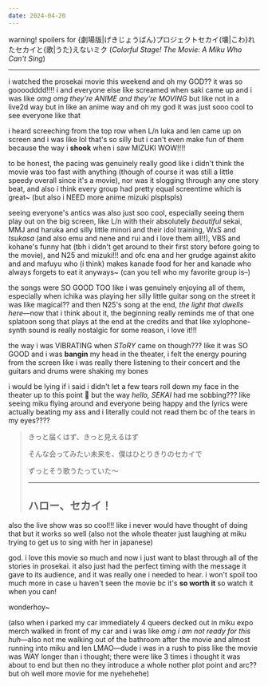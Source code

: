 ```yaml
---
date: 2024-04-20
---
```


warning! spoilers for {劇場版|げきじょうばん}プロジェクトセカイ{壊|こわ}れたセカイと{歌|うた}えないミク (*Colorful Stage! The Movie: A Miku Who Can't Sing*)

---

i watched the prosekai movie this weekend and oh my GOD?? it was so goooodddd!!!! i and everyone else like screamed when saki came up and i was like *omg omg they're ANIME and they're MOVING* but like not in a live2d way but in like an anime way and oh my god it was just sooo cool to see everyone like that

i heard screeching from the top row when L/n luka and len came up on screen and i was like lol that's so silly but i can't even make fun of them because the way i **shook** when i saw MIZUKI WOW!!!!

to be honest, the pacing was genuinely really good like i didn't think the movie was too fast with anything (though of course it was still a little speedy overall since it's a movie), nor was it slogging through any one story beat, and also i think every group had pretty equal screentime which is great~ (but also i NEED more anime mizuki plsplspls)

seeing everyone's antics was also just soo cool, especially seeing them play out on the big screen, like L/n with their absolutely *beautiful* sekai, MMJ and haruka and silly little minori and their idol training, WxS and *tsukasa* (and also emu and nene and rui and i love them all!!), VBS and kohane's funny hat (tbh i didn't get around to their first story before going to the movie), and N25 and mizuki!!! and ofc ena and her grudge against akito and and mafuyu who (i think) makes kanade food for her and kanade who always forgets to eat it anyways~ (can you tell who my favorite group is–)

the songs were SO GOOD TOO like i was genuinely enjoying all of them, especially when ichika was playing her silly little guitar song on the street it was like magical?? and then N25's song at the end, *the light that dwells here*—now that i think about it, the beginning really reminds me of that one splatoon song that plays at the end at the credits and that like xylophone-synth sound is really nostalgic for some reason, i love it!!!

the way i was VIBRATING when *SToRY* came on though??? like it was SO GOOD and i was **bangin** my head in the theater, i felt the energy pouring from the screen like i was really there listening to their concert and the guitars and drums were shaking my bones

i would be lying if i said i didn't let a few tears roll down my face in the theater up to this point 🥹 but the way *hello, SEKAI* had me sobbing??? like seeing miku flying around and everyone being happy and the lyrics were actually beating my ass and i literally could not read them bc of the tears in my eyes????

> きっと届くはず、きっと見えるはず
>
> そんな会ってみたい未来を、僕はひとりきりのセカイで
>
> ずっとそう歌うたっていた〜
>
> ---
>
> ## ハロー、セカイ！

also the live show was so cool!!! like i never would have thought of doing that but it works so well (also not the whole theater just laughing at miku trying to get us to sing with her in japanese)

god. i love this movie so much and now i just want to blast through all of the stories in prosekai. it also just had the perfect timing with the message it gave to its audience, and it was really one i needed to hear. i won't spoil too much more in case u haven't seen the movie bc it's **so worth it** so watch it when you can!

wonderhoy~

(also when i parked my car immediately 4 queers decked out in miku expo merch walked in front of my car and i was like *omg i am not ready for this huh*—also not me walking out of the bathroom after the movie and almost running into miku and len LMAO—dude i was in a rush to piss like the movie was WAY longer than i thought; there were like 3 times i thought it was about to end but then no they introduce a whole nother plot point and arc?? but oh well more movie for me nyehehehe)
